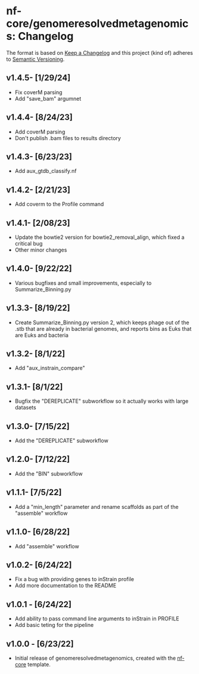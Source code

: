 # nf-core/genomeresolvedmetagenomics: Changelog

The format is based on [Keep a Changelog](https://keepachangelog.com/en/1.0.0/)
and this project (kind of) adheres to [Semantic Versioning](https://semver.org/spec/v2.0.0.html).

## v1.4.5- [1/29/24]
- Fix coverM parsing
- Add "save_bam" argumnet

## v1.4.4- [8/24/23]

- Add coverM parsing
- Don't publish .bam files to results directory

## v1.4.3- [6/23/23]

- Add aux_gtdb_classify.nf

## v1.4.2- [2/21/23]

- Add coverm to the Profile command

## v1.4.1- [2/08/23]

- Update the bowtie2 version for bowtie2_removal_align, which fixed a critical bug
- Other minor changes

## v1.4.0- [9/22/22]

- Various bugfixes and small improvements, especially to Summarize_Binning.py

## v1.3.3- [8/19/22]

- Create Summarize_Binning.py version 2, which keeps phage out of the .stb that are already in bacterial genomes, and reports bins as Euks that are Euks and bacteria 

## v1.3.2- [8/1/22]

- Add "aux_instrain_compare"

## v1.3.1- [8/1/22]

- Bugfix the "DEREPLICATE" subworkflow so it actually works with large datasets

## v1.3.0- [7/15/22]

- Add the "DEREPLICATE" subworkflow

## v1.2.0- [7/12/22]

- Add the "BIN" subworkflow

## v1.1.1- [7/5/22]

- Add a "min_length" parameter and rename scaffolds as part of the "assemble" workflow

## v1.1.0- [6/28/22]

- Add "assemble" workflow

## v1.0.2- [6/24/22]

- Fix a bug with providing genes to inStrain profile
- Add more documentation to the README

## v1.0.1 - [6/24/22]

- Add ability to pass command line arguments to inStrain in PROFILE
- Add basic teting for the pipeline

## v1.0.0 - [6/23/22]

- Initial release of genomeresolvedmetagenomics, created with the [nf-core](https://nf-co.re/) template.
